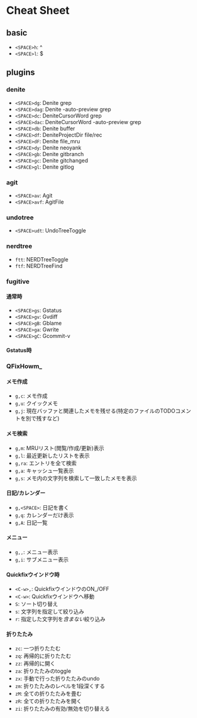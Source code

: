 # Cheat Sheet

## basic
- `<SPACE>h`: ^
- `<SPACE>l`: $

## plugins

### denite
- `<SPACE>dg`: Denite grep
- `<SPACE>dag`: Denite -auto-preview grep
- `<SPACE>dc`: DeniteCursorWord grep
- `<SPACE>dac`: DeniteCursorWord -auto-preview grep
- `<SPACE>db`: Denite buffer
- `<SPACE>df`: DeniteProjectDir file/rec
- `<SPACE>dF`: Denite file_mru
- `<SPACE>dy`: Denite neoyank
- `<SPACE>gb`: Denite gitbranch
- `<SPACE>gc`: Denite gitchanged
- `<SPACE>gl`: Denite gitlog

### agit
- `<SPACE>av`: Agit
- `<SPACE>avf`: AgitFile

### undotree
- `<SPACE>udt`: UndoTreeToggle

### nerdtree
- `ftt`: NERDTreeToggle
- `ftf`: NERDTreeFind

### fugitive
#### 通常時
- `<SPACE>gs`: <C-u>Gstatus
- `<SPACE>gv`: <C-u>Gvdiff
- `<SPACE>gB`: Gblame
- `<SPACE>ga`: <C-u>Gwrite
- `<SPACE>gC`: <C-u>Gcommit-v

#### Gstatus時

### QFixHowm_
#### メモ作成
- `g,c`: メモ作成
- `g,u`: クイックメモ
- `g,j`: 現在バッファと関連したメモを残せる(特定のファイルのTODOコメントを別で残すなど)

#### メモ検索
- `g,m`: MRUリスト(閲覧/作成/更新)表示
- `g,l`: 最近更新したリストを表示
- `g,ra`: エントリを全て検索
- `g,a`: キャッシュ一覧表示
- `g,s`: メモ内の文字列を検索して一致したメモを表示

#### 日記/カレンダー
- `g,<SPACE>`: 日記を書く
- `g,q`: カレンダーだけ表示
- `g,A`: 日記一覧

#### メニュー
- `g,,`: メニュー表示
- `g,i`: サブメニュー表示

#### Quickfixウインドウ時
- `<C-w>,`: QuickfixウインドウのON_/OFF
- `<C-w>`: Quickfixウインドウへ移動
- `S`: ソート切り替え
- `s`: 文字列を指定して絞り込み
- `r`: 指定した文字列を*含まない*絞り込み

#### 折りたたみ
- `zc`: 一つ折りたたむ
- `zq`: 再帰的に折りたたむ
- `zz`: 再帰的に開く
- `za`: 折りたたみのtoggle
- `zx`: 手動で行った折りたたみのundo
- `zm`: 折りたたみのレベルを1段深くする
- `zM`: 全ての折りたたみを畳む
- `zR`: 全ての折りたたみを開く
- `zi`: 折りたたみの有効/無効を切り替える
